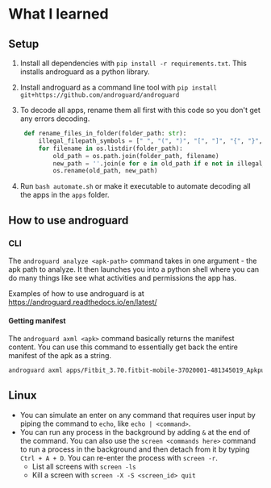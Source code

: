 # What I learned

## Setup

1. Install all dependencies with `pip install -r requirements.txt`. This installs androguard as a python library.
2. Install androguard as a command line tool with `pip install git+https://github.com/androguard/androguard`
3. To decode all apps, rename them all first with this code so you don't get any errors decoding.

   ```python
    def rename_files_in_folder(folder_path: str):
        illegal_filepath_symbols = [" ", "(", ")", "[", "]", "{", "}", "!", "@", "#", "$", "%", "^", "&", "*", "+", "=", "?", "<", ">", ",", ";", ":", "'", "`", "~", "|"]
        for filename in os.listdir(folder_path):
            old_path = os.path.join(folder_path, filename)
            new_path = ''.join(e for e in old_path if e not in illegal_filepath_symbols)
            os.rename(old_path, new_path)
   ```

4. Run `bash automate.sh` or make it executable to automate decoding all the apps in the `apps` folder.

## How to use androguard

### CLI

The `androguard analyze <apk-path>` command takes in one argument - the apk path to analyze. It then launches you into a python shell where you can do many things like see what activities and permissions the app has.

Examples of how to use androguard is at https://androguard.readthedocs.io/en/latest/

#### Getting manifest

The `androguard axml <apk>` command basically returns the manifest content. You can use this command to essentially get back the entire manifest of the apk as a string.

```bash
androguard axml apps/Fitbit_3.70.fitbit-mobile-37020001-481345019_Apkpure.apk > manifest.xml
```

## Linux

- You can simulate an enter on any command that requires user input by piping the command to `echo`, like `echo | <command>`.
- You can run any process in the background by adding `&` at the end of the command. You can also use the `screen <commands here>` command to run a process in the background and then detach from it by typing `Ctrl + A + D`. You can re-enter the process with `screen -r`.
  - List all screens with `screen -ls`
  - Kill a screen with `screen -X -S <screen_id> quit`
